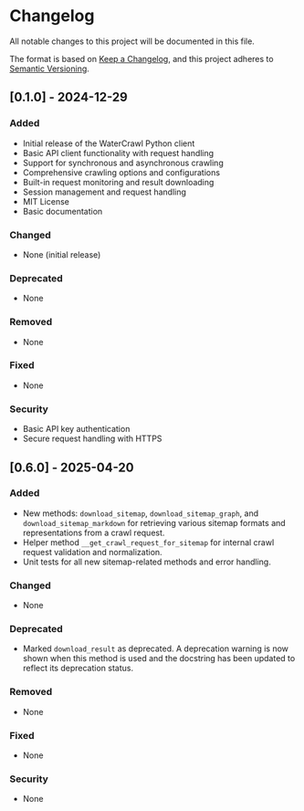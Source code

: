 # Changelog

All notable changes to this project will be documented in this file.

The format is based on [Keep a Changelog](https://keepachangelog.com/en/1.0.0/),
and this project adheres to [Semantic Versioning](https://semver.org/spec/v2.0.0.html).

## [0.1.0] - 2024-12-29

### Added
- Initial release of the WaterCrawl Python client
- Basic API client functionality with request handling
- Support for synchronous and asynchronous crawling
- Comprehensive crawling options and configurations
- Built-in request monitoring and result downloading
- Session management and request handling
- MIT License
- Basic documentation

### Changed
- None (initial release)

### Deprecated
- None

### Removed
- None

### Fixed
- None

### Security
- Basic API key authentication
- Secure request handling with HTTPS

## [0.6.0] - 2025-04-20

### Added
- New methods: `download_sitemap`, `download_sitemap_graph`, and `download_sitemap_markdown` for retrieving various sitemap formats and representations from a crawl request.
- Helper method `__get_crawl_request_for_sitemap` for internal crawl request validation and normalization.
- Unit tests for all new sitemap-related methods and error handling.

### Changed
- None

### Deprecated
- Marked `download_result` as deprecated. A deprecation warning is now shown when this method is used and the docstring has been updated to reflect its deprecation status.

### Removed
- None

### Fixed
- None

### Security
- None
